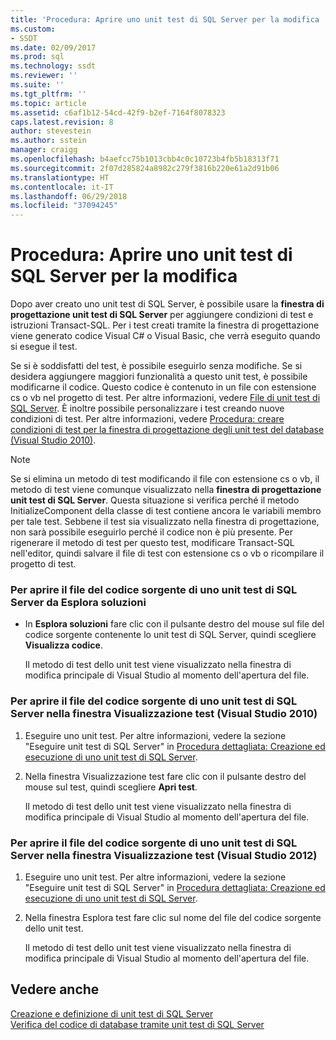 ```yaml
---
title: 'Procedura: Aprire uno unit test di SQL Server per la modifica | Microsoft Docs'
ms.custom:
- SSDT
ms.date: 02/09/2017
ms.prod: sql
ms.technology: ssdt
ms.reviewer: ''
ms.suite: ''
ms.tgt_pltfrm: ''
ms.topic: article
ms.assetid: c6af1b12-54cd-42f9-b2ef-7164f8078323
caps.latest.revision: 8
author: stevestein
ms.author: sstein
manager: craigg
ms.openlocfilehash: b4aefcc75b1013cbb4c0c10723b4fb5b18313f71
ms.sourcegitcommit: 2f07d285824a8982c279f3816b220e61a2d91b06
ms.translationtype: HT
ms.contentlocale: it-IT
ms.lasthandoff: 06/29/2018
ms.locfileid: "37094245"
---
```

# <a name="how-to-open-a-sql-server-unit-test-to-edit"></a>Procedura: Aprire uno unit test di SQL Server per la modifica
Dopo aver creato uno unit test di SQL Server, è possibile usare la **finestra di progettazione unit test di SQL Server** per aggiungere condizioni di test e istruzioni Transact\-SQL. Per i test creati tramite la finestra di progettazione viene generato codice Visual C# o Visual Basic, che verrà eseguito quando si esegue il test.  
  
Se si è soddisfatti del test, è possibile eseguirlo senza modifiche. Se si desidera aggiungere maggiori funzionalità a questo unit test, è possibile modificarne il codice. Questo codice è contenuto in un file con estensione cs o vb nel progetto di test. Per altre informazioni, vedere [File di unit test di SQL Server](../ssdt/sql-server-unit-test-files.md). È inoltre possibile personalizzare i test creando nuove condizioni di test. Per altre informazioni, vedere [Procedura: creare condizioni di test per la finestra di progettazione degli unit test del database (Visual Studio 2010)](http://msdn.microsoft.com/library/aa833409(VS.100).aspx).  
  
> [!NOTE]  
> Se si elimina un metodo di test modificando il file con estensione cs o vb, il metodo di test viene comunque visualizzato nella **finestra di progettazione unit test di SQL Server**. Questa situazione si verifica perché il metodo InitializeComponent della classe di test contiene ancora le variabili membro per tale test. Sebbene il test sia visualizzato nella finestra di progettazione, non sarà possibile eseguirlo perché il codice non è più presente. Per rigenerare il metodo di test per questo test, modificare Transact\-SQL nell'editor, quindi salvare il file di test con estensione cs o vb o ricompilare il progetto di test.  
  
### <a name="to-open-the-source-code-file-of-a-sql-server-unit-test-from-solution-explorer"></a>Per aprire il file del codice sorgente di uno unit test di SQL Server da Esplora soluzioni  
  
-   In **Esplora soluzioni** fare clic con il pulsante destro del mouse sul file del codice sorgente contenente lo unit test di SQL Server, quindi scegliere **Visualizza codice**.  
  
    Il metodo di test dello unit test viene visualizzato nella finestra di modifica principale di Visual Studio al momento dell'apertura del file.  
  
### <a name="to-open-the-source-code-file-of-a-sql-server-unit-test-from-the-test-view-window-visual-studio-2010"></a>Per aprire il file del codice sorgente di uno unit test di SQL Server nella finestra Visualizzazione test (Visual Studio 2010)  
  
1.  Eseguire uno unit test. Per altre informazioni, vedere la sezione "Eseguire unit test di SQL Server" in [Procedura dettagliata: Creazione ed esecuzione di uno unit test di SQL Server](../ssdt/walkthrough-creating-and-running-a-sql-server-unit-test.md).  
  
2.  Nella finestra Visualizzazione test fare clic con il pulsante destro del mouse sul test, quindi scegliere **Apri test**.  
  
    Il metodo di test dello unit test viene visualizzato nella finestra di modifica principale di Visual Studio al momento dell'apertura del file.  
  
### <a name="to-open-the-source-code-file-of-a-sql-server-unit-test-from-the-test-view-window-visual-studio-2012"></a>Per aprire il file del codice sorgente di uno unit test di SQL Server nella finestra Visualizzazione test (Visual Studio 2012)  
  
1.  Eseguire uno unit test. Per altre informazioni, vedere la sezione "Eseguire unit test di SQL Server" in [Procedura dettagliata: Creazione ed esecuzione di uno unit test di SQL Server](../ssdt/walkthrough-creating-and-running-a-sql-server-unit-test.md).  
  
2.  Nella finestra Esplora test fare clic sul nome del file del codice sorgente dello unit test.  
  
    Il metodo di test dello unit test viene visualizzato nella finestra di modifica principale di Visual Studio al momento dell'apertura del file.  
  
## <a name="see-also"></a>Vedere anche  
[Creazione e definizione di unit test di SQL Server](../ssdt/creating-and-defining-sql-server-unit-tests.md)  
[Verifica del codice di database tramite unit test di SQL Server](../ssdt/verifying-database-code-by-using-sql-server-unit-tests.md)  
  
